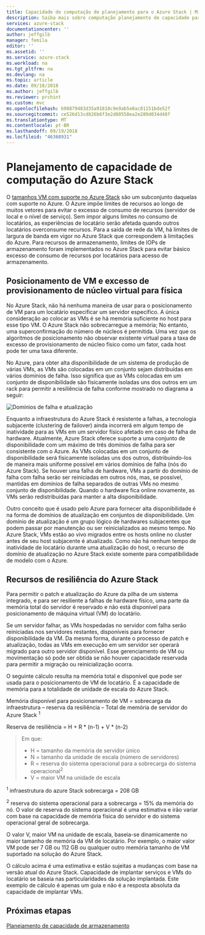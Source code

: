 ```yaml
---
title: Capacidade de computação de planejamento para o Azure Stack | Microsoft Docs
description: Saiba mais sobre computação planejamento de capacidade para implantações do Azure Stack.
services: azure-stack
documentationcenter: ''
author: jeffgilb
manager: femila
editor: ''
ms.assetid: ''
ms.service: azure-stack
ms.workload: na
ms.tgt_pltfrm: na
ms.devlang: na
ms.topic: article
ms.date: 09/18/2018
ms.author: jeffgilb
ms.reviewer: prchint
ms.custom: mvc
ms.openlocfilehash: b98879483d35a91810c9e9ab5e0ac81151bde52f
ms.sourcegitcommit: ce526d13cd826b6f3e2d80558ea2e289d034d48f
ms.translationtype: MT
ms.contentlocale: pt-BR
ms.lasthandoff: 09/19/2018
ms.locfileid: "46368931"
---
```

# <a name="azure-stack-compute-capacity-planning"></a>Planejamento de capacidade de computação do Azure Stack
O [tamanhos VM com suporte no Azure Stack](.\user\azure-stack-vm-sizes.md) são um subconjunto daquelas com suporte no Azure. O Azure impõe limites de recursos ao longo de muitos vetores para evitar o excesso de consumo de recursos (servidor de local e o nível de serviço). Sem impor alguns limites no consumo de locatários, as experiências de locatário serão afetada quando outros locatários overconsume recursos. Para a saída de rede da VM, há limites de largura de banda em vigor no Azure Stack que correspondem à limitações do Azure. Para recursos de armazenamento, limites de IOPs de armazenamento foram implementados no Azure Stack para evitar básico excesso de consumo de recursos por locatários para acesso de armazenamento.  

## <a name="vm-placement-and-virtual-to-physical-core-overprovisioning"></a>Posicionamento de VM e excesso de provisionamento de núcleo virtual para física
No Azure Stack, não há nenhuma maneira de usar para o posicionamento de VM para um locatário especificar um servidor específico. A única consideração ao colocar as VMs é se há memória suficiente no host para esse tipo VM. O Azure Stack não sobrecarregue a memória; No entanto, uma superconfirmação do número de núcleos é permitida. Uma vez que os algoritmos de posicionamento não observar existente virtual para a taxa de excesso de provisionamento de núcleo físico como um fator, cada host pode ter uma taxa diferente. 

No Azure, para obter alta disponibilidade de um sistema de produção de várias VMs, as VMs são colocadas em um conjunto sejam distribuídas em vários domínios de falha. Isso significa que as VMs colocadas em um conjunto de disponibilidade são fisicamente isoladas uns dos outros em um rack para permitir a resiliência de falha conforme mostrado no diagrama a seguir:

![Domínios de falha e atualização](media\azure-stack-capacity-planning\domains.png)


Enquanto a infraestrutura do Azure Stack é resistente a falhas, a tecnologia subjacente (clustering de failover) ainda incorrerá em algum tempo de inatividade para as VMs em um servidor físico afetado em caso de falha de hardware. Atualmente, Azure Stack oferece suporte a uma conjunto de disponibilidade com um máximo de três domínios de falha para ser consistente com o Azure. As VMs colocadas em um conjunto de disponibilidade será fisicamente isoladas uns dos outros, distribuindo-los de maneira mais uniforme possível em vários domínios de falha (nós do Azure Stack). Se houver uma falha de hardware, VMs a partir do domínio de falha com falha serão ser reiniciadas em outros nós, mas, se possível, mantidas em domínios de falha separados de outras VMs no mesmo conjunto de disponibilidade. Quando o hardware fica online novamente, as VMs serão redistribuídas para manter a alta disponibilidade.

Outro conceito que é usado pelo Azure para fornecer alta disponibilidade é na forma de domínios de atualização em conjuntos de disponibilidade. Um domínio de atualização é um grupo lógico de hardwares subjacentes que podem passar por manutenção ou ser reinicializados ao mesmo tempo. No Azure Stack, VMs estão ao vivo migrados entre os hosts online no cluster antes de seu host subjacente é atualizado. Como não há nenhum tempo de inatividade de locatário durante uma atualização do host, o recurso de domínio de atualização no Azure Stack existe somente para compatibilidade de modelo com o Azure.

## <a name="azure-stack-resiliency-resources"></a>Recursos de resiliência do Azure Stack
Para permitir o patch e atualização do Azure da pilha de um sistema integrado, e para ser resiliente a falhas de hardware físico, uma parte da memória total do servidor é reservado e não está disponível para posicionamento de máquina virtual (VM) do locatário.

Se um servidor falhar, as VMs hospedadas no servidor com falha serão reiniciadas nos servidores restantes, disponíveis para fornecer disponibilidade da VM. Da mesma forma, durante o processo de patch e atualização, todas as VMs em execução em um servidor ser operará migrado para outro servidor disponível. Esse gerenciamento de VM ou movimentação só pode ser obtida se não houver capacidade reservada para permitir a migração ou reinicialização ocorra.

O seguinte cálculo resulta na memória total e disponível que pode ser usada para o posicionamento de VM de locatário. É a capacidade de memória para a totalidade de unidade de escala do Azure Stack.

  Memória disponível para posicionamento de VM = sobrecarga da infraestrutura – reserva da resiliência – Total de memória de servidor do Azure Stack <sup>1</sup>

  Reserva de resiliência = H + R * (n-1) + V * (n-2)

> Em que:
> - H = tamanho da memória de servidor único
> - N = tamanho da unidade de escala (número de servidores)
> - R = reserva do sistema operacional para a sobrecarga do sistema operacional<sup>2</sup>
> - V = maior VM na unidade de escala

  <sup>1</sup> infraestrutura do azure Stack sobrecarga = 208 GB

  <sup>2</sup> reserva do sistema operacional para a sobrecarga = 15% da memória do nó. O valor de reserva do sistema operacional é uma estimativa e irão variar com base na capacidade de memória física do servidor e do sistema operacional geral de sobrecarga.

O valor V, maior VM na unidade de escala, baseia-se dinamicamente no maior tamanho de memória da VM de locatário. Por exemplo, o maior valor VM pode ser 7 GB ou 112 GB ou qualquer outro memória tamanho de VM suportado na solução do Azure Stack.

O cálculo acima é uma estimativa e estão sujeitas a mudanças com base na versão atual do Azure Stack. Capacidade de implantar serviços e VMs do locatário se baseia nas particularidades da solução implantada. Este exemplo de cálculo é apenas um guia e não é a resposta absoluta da capacidade de implantar VMs.



## <a name="next-steps"></a>Próximas etapas
[Planejamento de capacidade de armazenamento](capacity-planning-storage.md)
